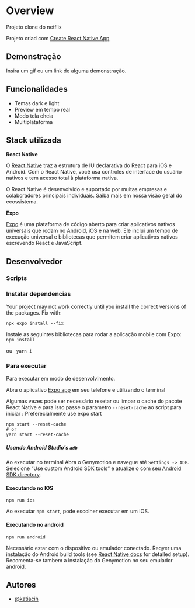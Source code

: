 # Overview
Projeto clone do netflix

Projeto criad com [Create React Native App](https://github.com/react-community/create-react-native-app)


## Demonstração

Insira um gif ou um link de alguma demonstração.


## Funcionalidades

- Temas dark e light
- Preview em tempo real
- Modo tela cheia
- Multiplataforma


## Stack utilizada
**React Native**

O [React Native](https://reactnative.dev/) traz a estrutura de IU declarativa do React para iOS e Android. Com o React Native, você usa controles de interface do usuário nativos e tem acesso total à plataforma nativa.

O React Native é desenvolvido e suportado por muitas empresas e colaboradores principais individuais. Saiba mais em nossa visão geral do ecossistema.



**Expo**

[Expo](https://expo.dev/) é uma plataforma de código aberto para criar aplicativos nativos universais que rodam no Android, iOS e na web. Ele inclui um tempo de execução universal e bibliotecas que permitem criar aplicativos nativos escrevendo React e JavaScript.


## Desenvolvedor

### Scripts

### Instalar dependencias

Your project may not work correctly until you install the correct versions of the packages.
Fix with: 

```npx expo install --fix```
 

Instale as seguintes bibliotecas para rodar a aplicação mobile com Expo:
```npm install```

ou 
``` yarn i```

### Para executar
Para executar em modo de desenvolvimento.

Abra o aplicativo [Expo app](https://expo.io) em seu telefone e utilizando o terminal 

Algumas vezes pode ser necessário resetar ou limpar o cache do pacote React Native e para isso passe o parametro  `--reset-cache` ao script para iniciar
:
Preferecialmente use 
expo start

```
npm start --reset-cache
# or
yarn start --reset-cache
```

##### Usando Android Studio's `adb`

Ao executar no terminal
Abra o Genymotion e navegue até `Settings -> ADB`. Selecione  “Use custom Android SDK tools” e atualize o com seu [Android SDK directory](https://stackoverflow.com/questions/25176594/android-sdk-location).


#### Executando no IOS

`npm run ios`

Ao executar `npm start`, pode escolher executar em um IOS.

####  Executando no android

`npm run android`

Necessário estar com o dispositivo ou emulador conectado.
Reqyer uma instalação do Android build tools (see [React Native docs](https://facebook.github.io/react-native/docs/getting-started.html) for detailed setup).
Recomenta-se tambem a instalação do Genymotion no seu emulador android.

## Autores

- [@katiacih](https://www.github.com/katiaich)

